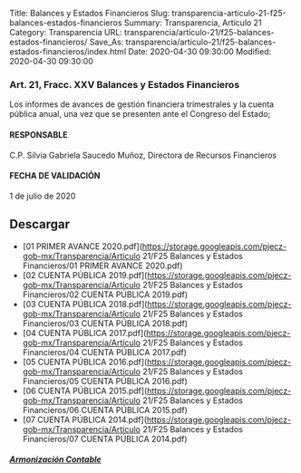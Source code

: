 Title: Balances y Estados Financieros
Slug: transparencia-articulo-21-f25-balances-estados-financieros
Summary: Transparencia, Artículo 21
Category: Transparencia
URL: transparencia/articulo-21/f25-balances-estados-financieros/
Save_As: transparencia/articulo-21/f25-balances-estados-financieros/index.html
Date: 2020-04-30 09:30:00
Modified: 2020-04-30 09:30:00


### Art. 21, Fracc. XXV Balances y Estados Financieros

Los informes de avances de gestión financiera trimestrales y la cuenta pública anual, una vez que se presenten ante el Congreso del Estado;

#### RESPONSABLE

C.P. Silvia Gabriela Saucedo Muñoz, Directora de Recursos Financieros

#### FECHA DE VALIDACIÓN

1 de julio de 2020

##### 


## Descargar


* [01 PRIMER AVANCE 2020.pdf](https://storage.googleapis.com/pjecz-gob-mx/Transparencia/Artículo 21/F25 Balances y Estados Financieros/01 PRIMER AVANCE 2020.pdf)
* [02 CUENTA PÚBLICA 2019.pdf](https://storage.googleapis.com/pjecz-gob-mx/Transparencia/Artículo 21/F25 Balances y Estados Financieros/02 CUENTA PÚBLICA 2019.pdf)
* [03 CUENTA PÚBLICA 2018.pdf](https://storage.googleapis.com/pjecz-gob-mx/Transparencia/Artículo 21/F25 Balances y Estados Financieros/03 CUENTA PÚBLICA 2018.pdf)
* [04 CUENTA PÚBLICA 2017.pdf](https://storage.googleapis.com/pjecz-gob-mx/Transparencia/Artículo 21/F25 Balances y Estados Financieros/04 CUENTA PÚBLICA 2017.pdf)
* [05 CUENTA PÚBLICA 2016.pdf](https://storage.googleapis.com/pjecz-gob-mx/Transparencia/Artículo 21/F25 Balances y Estados Financieros/05 CUENTA PÚBLICA 2016.pdf)
* [06 CUENTA PÚBLICA 2015.pdf](https://storage.googleapis.com/pjecz-gob-mx/Transparencia/Artículo 21/F25 Balances y Estados Financieros/06 CUENTA PÚBLICA 2015.pdf)
* [07 CUENTA PÚBLICA 2014.pdf](https://storage.googleapis.com/pjecz-gob-mx/Transparencia/Artículo 21/F25 Balances y Estados Financieros/07 CUENTA PÚBLICA 2014.pdf)


##### [Armonización Contable](https://www.pjecz.gob.mx/armonizacion-contable/)


